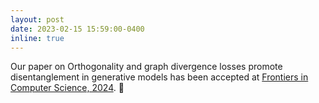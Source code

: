 ```yaml
---
layout: post
date: 2023-02-15 15:59:00-0400
inline: true
---
```


Our paper on Orthogonality and graph divergence losses promote disentanglement in generative models has been accepted at <a href="https://www.frontiersin.org/journals/computer-science/articles/10.3389/fcomp.2024.1274779/full">Frontiers in Computer Science, 2024</a>. :tada:
